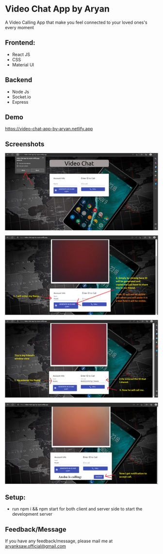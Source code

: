 
# Video Chat App by Aryan

A Video Calling App that make you feel connected to your loved ones's every moment



## Frontend:

- React JS
- CSS
- Material UI



## Backend

 - Node Js
 - Socket.io
 - Express

## Demo

https://video-chat-app-by-aryan.netlify.app


## Screenshots

![App Screenshot](Screenshots/img1.png)

![App Screenshot](Screenshots/img2.png)

![App Screenshot](Screenshots/img3.jpg)

![App Screenshot](Screenshots/img4.jpg)


## Setup:
- run npm i && npm start for both client and server side to start the development server
## Feedback/Message

If you have any feedback/message, please mail me at aryanksaw.official@gmail.com

